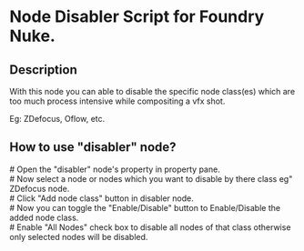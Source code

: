 # Node Disabler Script for Foundry Nuke.

## Description

With this node you can able to disable the specific node class(es) which are
too much process intensive while compositing a vfx shot.

Eg: ZDefocus, Oflow, etc.

## How to use "disabler" node?

\# Open the "disabler" node's property in property pane.  
\# Now select a node or nodes which you want to disable by there class eg" ZDefocus node.  
\# Click "Add node class" button in disabler node.  
\# Now you can toggle the "Enable/Disable" button to Enable/Disable the added node class.  
\# Enable "All Nodes" check box to disable all nodes of that class otherwise
only selected nodes will be disabled.
